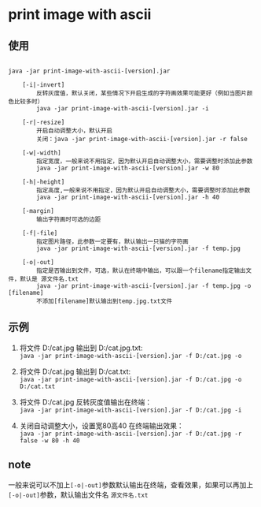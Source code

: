 # print image with ascii

## 使用

```

java -jar print-image-with-ascii-[version].jar

    [-i|-invert]
        反转灰度值，默认关闭，某些情况下开启生成的字符画效果可能更好（例如当图片颜色比较多时）
        java -jar print-image-with-ascii-[version].jar -i

    [-r|-resize]
        开启自动调整大小，默认开启
        关闭：java -jar print-image-with-ascii-[version].jar -r false

    [-w|-width]
        指定宽度，一般来说不用指定，因为默认开启自动调整大小，需要调整时添加此参数
        java -jar print-image-with-ascii-[version].jar -w 80

    [-h|-height]
        指定高度,一般来说不用指定，因为默认开启自动调整大小，需要调整时添加此参数
        java -jar print-image-with-ascii-[version].jar -h 40

    [-margin]
        输出字符画时可选的边距

    [-f|-file]
        指定图片路径，此参数一定要有，默认输出一只猫的字符画
        java -jar print-image-with-ascii-[version].jar -f temp.jpg

    [-o|-out]
        指定是否输出到文件，可选，默认在终端中输出，可以跟一个filename指定输出文件，默认是 源文件名.txt
        java -jar print-image-with-ascii-[version].jar -f temp.jpg -o [filename]
        不添加[filename]默认输出到temp.jpg.txt文件

```
## 示例
1. 将文件 D:/cat.jpg 输出到 D:/cat.jpg.txt:  
`java -jar print-image-with-ascii-[version].jar -f D:/cat.jpg -o`

2. 将文件 D:/cat.jpg 输出到 D:/cat.txt:  
`java -jar print-image-with-ascii-[version].jar -f D:/cat.jpg -o D:/cat.txt`

3. 将文件 D:/cat.jpg 反转灰度值输出在终端：  
`java -jar print-image-with-ascii-[version].jar -f D:/cat.jpg -i`

4. 关闭自动调整大小，设置宽80高40 在终端输出效果：  
`java -jar print-image-with-ascii-[version].jar -f D:/cat.jpg -r false -w 80 -h 40`

## note
一般来说可以不加上`[-o|-out]`参数默认输出在终端，查看效果，如果可以再加上`[-o|-out]`参数，默认输出文件名 `源文件名.txt`

